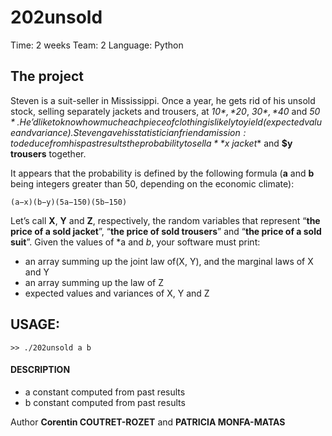 202unsold
===

Time:       2 weeks
Team:       2
Language:   Python

The project
----
Steven is a suit-seller in Mississippi. Once a year, he gets rid of his unsold stock, selling separately jackets and trousers, at *$10*, *$20*, *$30*, *$40* and *$50*.
He’d like to know how much each piece of clothing is likely to yield (expected value and variance).
Steven gave his statistician friend a mission: to deduce from his past results the probability to sell a **$x jacket** and **$y trousers** together.

It appears that the probability is defined by the following formula (**a** and **b** being integers greater than 50, depending on the economic climate):

    (a−x)(b−y)(5a−150)(5b−150)

Let’s call **X**, **Y** and **Z**, respectively, the random variables that represent “**the price of a sold jacket**”, “**the price of sold trousers**” and “**the price of a sold suit**”. Given the values of *a and *b*, your software must print:
* an array summing up the joint law of(X, Y), and the marginal laws of X and Y
* an array summing up the law of Z
* expected values and variances of X, Y and Z

## USAGE:

```
>> ./202unsold a b
```

#### DESCRIPTION
* a       constant computed from past results
* b       constant computed from past results

Author **Corentin COUTRET-ROZET** and **PATRICIA MONFA-MATAS**